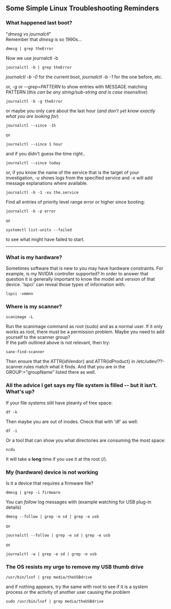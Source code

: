 ## Some Simple Linux Troubleshooting Reminders  

### What happened last boot?  
"*dmesg vs journalctl*"  
Remember that *dmesg* is so 1990s...  
```terminal
dmesg | grep theError
```

Now we use journalctl -b  
```terminal
journalctl -b | grep theError
```
*journalctl -b -0* for the current boot, *journalctl -b -1* for the one before, etc.  

or, *-g* or *--grep=PATTERN* to show entries with MESSAGE matching PATTERN (*this can be any string/sub-string and is case insensitive*)  
```terminal
journalctl -b -g theError
```

or maybe you only care about the last hour (*and don't yet know exactly what you are looking for*)  
```terminal
journalctl --since -1h
```
or
```terminal
journalctl --since 1 hour
```
and if you didn't guess the time right..
```terminal
journalctl --since today
```

or, if you know the name of the service that is the target of your investigation, *-u* shows logs from the specified service and *-x* will add message explanations where available.  
```terminal
journalctl -b -1 -xu the.service
```

Find all entries of priority level range error or higher since booting:
```terminal
journalctl -b -p error
```


or  
```terminal
systemctl list-units --failed
```
to see what might have failed to start.  

****
### What is my hardware?  
Sometimes software that is new to you may have hardware constraints.  For example, is my NVIDIA controller supported?  In order to answer that question it is generally important to know the model and version of that device.  'lspci' can reveal those types of information with:  
```terminal
lspci -vmmnn
```

### Where is my scanner?  
```terminal
scanimage -L
```
Run the scanimage command as root (sudo) and as a normal user.  If it only works as root, there must be a permission problem.  Maybe you need to add yourself to the scanner group?  
If the path outlined above is not relevant, then try:
```terminal
sane-find-scanner
```
Then ensure that the ATTR{idVendor} and ATTR{idProduct} in /etc/udev/??-scanner.rules match what it finds. And that you are in the GROUP:="groupName" listed there as well.  

### All the advice I get says my file system is filled -- but it isn't.  What's up?  
If your file systems still have pleanty of free space:  
```terminal
df -k
```
Then maybe you are out of inodes.  Check that with 'df' as well:  
```terminal
df -i
```
Or a tool that can show you what directories are consuming the most space:  
```terminal
ncdu
```
It will take a **long** time if you use it at the root (/).

### My (hardware) device is not working   
Is it a device that requires a firmware file?  
```terminal
dmesg | grep -i firmware
```
You can *follow* log messages with (example watching for USB plug-in details)  
```terminal
dmesg --follow | grep -e sd | grep -e usb
```
or
```terminal
journalctl --follow | grep -e sd | grep -e usb
```
or
```terminal
journalctl -w | grep -e sd | grep -e usb
```

### The OS resists my urge to remove my USB thumb drive  
```terminal
/usr/bin/lsof | grep media/theUSBdrive
```
and if nothing appears, try the same with root to see if it is a system process or the activity of another user causing the problem  
```terminal
sudo /usr/bin/lsof | grep media/theUSBdrive
```
